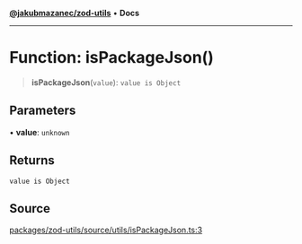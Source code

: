 [**@jakubmazanec/zod-utils**](../README.md) • **Docs**

---

# Function: isPackageJson()

> **isPackageJson**(`value`): `value is Object`

## Parameters

• **value**: `unknown`

## Returns

`value is Object`

## Source

[packages/zod-utils/source/utils/isPackageJson.ts:3](https://github.com/jakubmazanec/js-tools/blob/51bfc5b913a7a7ef21d8d702a0d87d72983e112a/packages/zod-utils/source/utils/isPackageJson.ts#L3)
